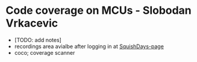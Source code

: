 # Code coverage on MCUs - Slobodan Vrkacevic

* [TODO: add notes]
* recordings area avialbe after logging in at [SquishDays-page](https://events.qt.io/e/SquishDaysOnline2021/portal/stage/231059)
* coco; coverage scanner
